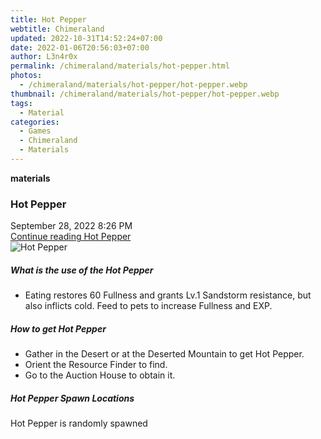 ```yaml
---
title: Hot Pepper
webtitle: Chimeraland
updated: 2022-10-31T14:52:24+07:00
date: 2022-01-06T20:56:03+07:00
author: L3n4r0x
permalink: /chimeraland/materials/hot-pepper.html
photos:
  - /chimeraland/materials/hot-pepper/hot-pepper.webp
thumbnail: /chimeraland/materials/hot-pepper/hot-pepper.webp
tags:
  - Material
categories:
  - Games
  - Chimeraland
  - Materials
---
```


<section id="bootstrap-wrapper"><link rel="stylesheet" href="https://cdn.statically.io/gh/dimaslanjaka/Web-Manajemen/40ac3225/css/bootstrap-4.5-wrapper.css"/><div class="row g-0 border rounded overflow-hidden flex-md-row mb-4 shadow-sm position-relative"><div class="col p-4 d-flex flex-column position-static"><strong class="d-inline-block mb-2 text-success">materials</strong><h3 class="mb-0">Hot Pepper</h3><div class="mb-1 text-muted">September 28, 2022 8:26 PM</div><a href="#" class="stretched-link d-none">Continue reading Hot Pepper</a></div><div class="col-auto d-none d-lg-block"><img src="/chimeraland/materials/hot-pepper/hot-pepper.webp" alt="Hot Pepper"/></div></div><div class="row"><div class="col-lg-6 col-12 mb-2"><div class="card"><div class="card-body"><h5 class="card-title">What is the use of the Hot Pepper</h5><div class="card-text"><ul><li>Eating restores 60 Fullness and grants Lv.1 Sandstorm resistance, but also inflicts cold. Feed to pets to increase Fullness and EXP.</li></ul></div></div></div></div><div class="col-lg-6 col-12 mb-2"><div class="card"><div class="card-body"><h5 class="card-title">How to get Hot Pepper</h5><div class="card-text"><ul><li>Gather in the Desert or at the Deserted Mountain to get Hot Pepper.</li><li>Orient the Resource Finder to find.</li><li>Go to the Auction House to obtain it.</li></ul></div></div></div></div><div class="col-12 mb-2"><h5>Hot Pepper Spawn Locations</h5><p>Hot Pepper is randomly spawned</p></div></div></section>